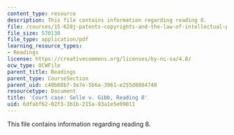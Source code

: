 ```yaml
---
content_type: resource
description: This file contains information regarding reading 8.
file: /courses/15-628j-patents-copyrights-and-the-law-of-intellectual-property-spring-2013/6dfabf6202f33b1b215a83a1e5e09011_MIT15_628JS13_read08.pdf
file_size: 570130
file_type: application/pdf
learning_resource_types:
- Readings
license: https://creativecommons.org/licenses/by-nc-sa/4.0/
ocw_type: OCWFile
parent_title: Readings
parent_type: CourseSection
parent_uid: c40b08b7-3e7e-5b6a-3961-e255d8084748
resourcetype: Document
title: 'Court case: Selle v. Gibb, Reading 8'
uid: 6dfabf62-02f3-3b1b-215a-83a1e5e09011
---
```

This file contains information regarding reading 8.